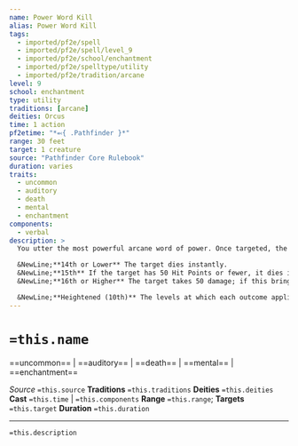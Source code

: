 ```yaml
---
name: Power Word Kill
alias: Power Word Kill
tags:
  - imported/pf2e/spell
  - imported/pf2e/spell/level_9
  - imported/pf2e/school/enchantment
  - imported/pf2e/spelltype/utility
  - imported/pf2e/tradition/arcane
level: 9
school: enchantment
type: utility
traditions: [arcane]
deities: Orcus
time: 1 action
pf2etime: "*⬻{ .Pathfinder }*"
range: 30 feet
target: 1 creature
source: "Pathfinder Core Rulebook"
duration: varies
traits:
  - uncommon
  - auditory
  - death
  - mental
  - enchantment
components:
  - verbal
description: >
  You utter the most powerful arcane word of power. Once targeted, the target is then temporarily immune for 10 minutes. The effect of the spell depends on the target's level.

  &NewLine;**14th or Lower** The target dies instantly.
  &NewLine;**15th** If the target has 50 Hit Points or fewer, it dies instantly; otherwise, it drops to 0 Hit Points and becomes [[Dying]] 1, or increases its Dying condition by 1 if it's already Dying.
  &NewLine;**16th or Higher** The target takes 50 damage; if this brings the target to 0 Hit Points, the target dies instantly.

  &NewLine;**Heightened (10th)** The levels at which each outcome applies increase by 2.
---
```

# `=this.name`
==uncommon== | ==auditory== | ==death== | ==mental== | ==enchantment==

*Source* `=this.source`
**Traditions** `=this.traditions`
**Deities** `=this.deities`
**Cast** `=this.time` | `=this.components`
**Range** `=this.range`; **Targets** `=this.target`
**Duration** `=this.duration`

***
`=this.description`